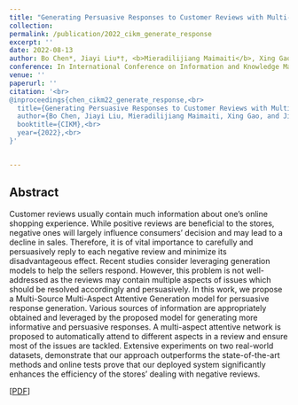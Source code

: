 ```yaml
---
title: "Generating Persuasive Responses to Customer Reviews with Multi-Source Prior Knowledge in E-commerce"
collection: 
permalink: /publication/2022_cikm_generate_response
excerpt: ''
date: 2022-08-13
author: Bo Chen*, Jiayi Liu*†, <b>Mieradilijiang Maimaiti</b>, Xing Gao, and Ji Zhang
conference: In International Conference on Information and Knowledge Management <b>(CIKM, 2022)</b> (*=equal contribution, †=corresponding author)
venue: ''
paperurl: ''
citation: '<br>
@inproceedings{chen_cikm22_generate_response,<br>
  title={Generating Persuasive Responses to Customer Reviews with Multi-Source Prior Knowledge in E-commerce},<br>
  author={Bo Chen, Jiayi Liu, Mieradilijiang Maimaiti, Xing Gao, and Ji Zhang},<br>
  booktitle={CIKM},<br>
  year={2022},<br>
}'


---
```

<h2><strong>Abstract</strong></h2>
Customer reviews usually contain much information about one’s
online shopping experience. While positive reviews are beneficial
to the stores, negative ones will largely influence consumers’ decision
and may lead to a decline in sales. Therefore, it is of vital
importance to carefully and persuasively reply to each negative
review and minimize its disadvantageous effect. Recent studies
consider leveraging generation models to help the sellers respond.
However, this problem is not well-addressed as the reviews may
contain multiple aspects of issues which should be resolved accordingly
and persuasively. In this work, we propose a Multi-Source
Multi-Aspect Attentive Generation model for persuasive response
generation. Various sources of information are appropriately obtained
and leveraged by the proposed model for generating more
informative and persuasive responses. A multi-aspect attentive network
is proposed to automatically attend to different aspects in a
review and ensure most of the issues are tackled. Extensive experiments
on two real-world datasets, demonstrate that our approach
outperforms the state-of-the-art methods and online tests prove
that our deployed system significantly enhances the efficiency of
the stores’ dealing with negative reviews.

\[[PDF](https://arxiv.org/abs/2209.09497)\]  
